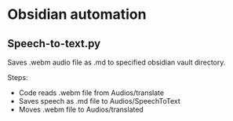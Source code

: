 # Obsidian automation

## Speech-to-text.py

<p> 
  Saves .webm audio file as .md to specified obsidian vault directory. 
<p>

Steps:
* Code reads .webm file from Audios/translate
* Saves speech as .md file to Audios/SpeechToText
* Moves .webm file to Audios/translated
